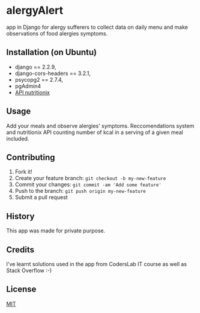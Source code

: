 #  alergyAlert
app in Django for alergy sufferers to collect data on daily menu and make observations of food alergies symptoms.

## Installation (on Ubuntu)

- django == 2.2.9,
- django-cors-headers == 3.2.1,
- psycopg2 == 2.7.4,
- pgAdmin4
- [API nutritionix](https://developer.nutritionix.com/docs/v2)

## Usage
Add your meals and observe alergies' symptoms. Reccomendations system and nutritionix API counting number of kcal in a serving of a given meal included.

## Contributing
1. Fork it!
2. Create your feature branch: `git checkout -b my-new-feature`
3. Commit your changes: `git commit -am 'Add some feature'`
4. Push to the branch: `git push origin my-new-feature`
5. Submit a pull request

## History
This app was made for private purpose.

## Credits
I've learnt solutions used in the app from CodersLab IT course as well
as Stack Overflow :-)
## License
[MIT](https://choosealicense.com/licenses/mit/)
